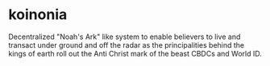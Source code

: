 # koinonia
Decentralized "Noah's Ark" like system to enable believers to live and transact under ground and off the radar as the principalities behind the kings of earth roll out the Anti Christ mark of the beast CBDCs and World ID.
